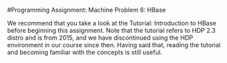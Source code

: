 #Programming Assignment: Machine Problem 8: HBase

We recommend that you take a look at the Tutorial: Introduction to HBase before beginning this assignment. Note that the tutorial refers to HDP 2.3 distro and is from 2015, and we have discontinued using the HDP environment in our course since then. Having said that, reading the tutorial and becoming familiar with the concepts is still useful.